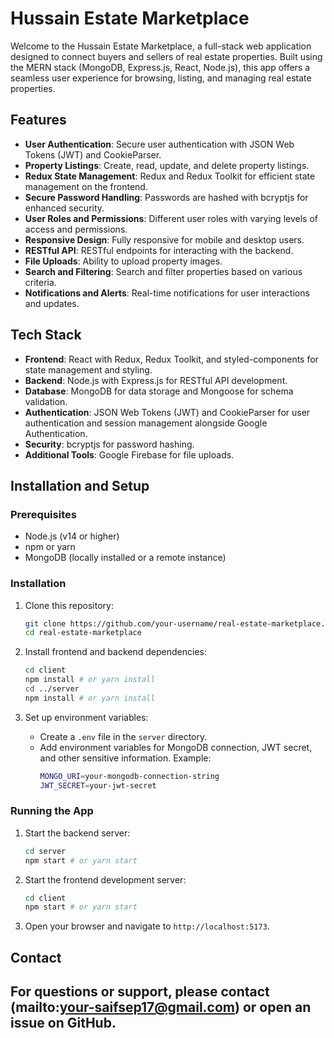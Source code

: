 # Hussain Estate Marketplace

Welcome to the Hussain Estate Marketplace, a full-stack web application designed to connect buyers and sellers of real estate properties. Built using the MERN stack (MongoDB, Express.js, React, Node.js), this app offers a seamless user experience for browsing, listing, and managing real estate properties.

## Features
- **User Authentication**: Secure user authentication with JSON Web Tokens (JWT) and CookieParser.
- **Property Listings**: Create, read, update, and delete property listings.
- **Redux State Management**: Redux and Redux Toolkit for efficient state management on the frontend.
- **Secure Password Handling**: Passwords are hashed with bcryptjs for enhanced security.
- **User Roles and Permissions**: Different user roles with varying levels of access and permissions.
- **Responsive Design**: Fully responsive for mobile and desktop users.
- **RESTful API**: RESTful endpoints for interacting with the backend.
- **File Uploads**: Ability to upload property images.
- **Search and Filtering**: Search and filter properties based on various criteria.
- **Notifications and Alerts**: Real-time notifications for user interactions and updates.

## Tech Stack
- **Frontend**: React with Redux, Redux Toolkit, and styled-components for state management and styling.
- **Backend**: Node.js with Express.js for RESTful API development.
- **Database**: MongoDB for data storage and Mongoose for schema validation.
- **Authentication**: JSON Web Tokens (JWT) and CookieParser for user authentication and session management alongside Google Authentication.
- **Security**: bcryptjs for password hashing.
- **Additional Tools**: Google Firebase for file uploads.

## Installation and Setup
### Prerequisites
- Node.js (v14 or higher)
- npm or yarn
- MongoDB (locally installed or a remote instance)

### Installation
1. Clone this repository:
   ```bash
   git clone https://github.com/your-username/real-estate-marketplace.git
   cd real-estate-marketplace
   ```

2. Install frontend and backend dependencies:
   ```bash
   cd client
   npm install # or yarn install
   cd ../server
   npm install # or yarn install
   ```

3. Set up environment variables:
   - Create a `.env` file in the `server` directory.
   - Add environment variables for MongoDB connection, JWT secret, and other sensitive information. Example:
     ```bash
     MONGO_URI=your-mongodb-connection-string
     JWT_SECRET=your-jwt-secret
     ```

### Running the App
1. Start the backend server:
   ```bash
   cd server
   npm start # or yarn start
   ```

2. Start the frontend development server:
   ```bash
   cd client
   npm start # or yarn start
   ```

3. Open your browser and navigate to `http://localhost:5173`.

## Contact
For questions or support, please contact (mailto:your-saifsep17@gmail.com) or open an issue on GitHub.
---
